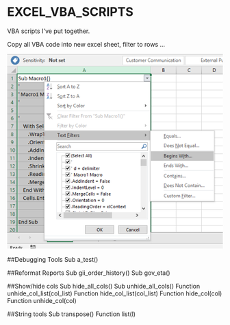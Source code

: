# EXCEL_VBA_SCRIPTS

VBA scripts I've put together.

Copy all VBA code into new excel sheet, filter to rows ...

![filter1](/images/2019-07-27_07_36_58-Window.png)

##Debugging Tools
Sub a_test()

##Reformat Reports
Sub gii_order_history()
Sub gov_eta()

##Show/hide cols
Sub hide_all_cols()
Sub unhide_all_cols()
Function unhide_col_list(col_list)
Function hide_col_list(col_list)
Function hide_col(col)
Function unhide_col(col)

##String tools
Sub transpose()
Function list(l)
